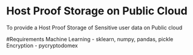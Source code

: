 # Host Proof Storage on Public Cloud
 To provide a Host Proof Storage of Sensitive user data on Public cloud 

#Requirements
Machine Learning - sklearn, numpy, pandas, pickle
Encryption - pycryptodomex
